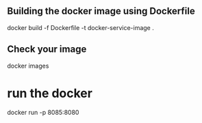 ## Building the docker image using Dockerfile
docker build -f Dockerfile -t docker-service-image .

## Check your image
docker images

# run the docker
docker run -p 8085:8080